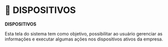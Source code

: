 # 📱 DISPOSITIVOS

**DISPOSITIVOS**

Esta tela do sistema tem como objetivo, possibilitar ao usuário gerenciar as informações e executar algumas ações nos dispositivos ativos da empresa.
